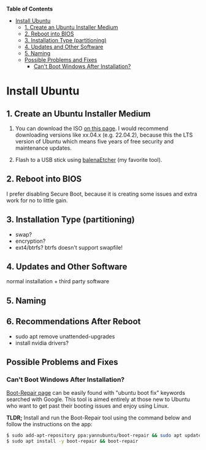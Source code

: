 <!-- START doctoc generated TOC please keep comment here to allow auto update -->
<!-- DON'T EDIT THIS SECTION, INSTEAD RE-RUN doctoc TO UPDATE -->
**Table of Contents**

- [Install Ubuntu](#install-ubuntu)
  - [1. Create an Ubuntu Installer Medium](#1-create-an-ubuntu-installer-medium)
  - [2. Reboot into BIOS](#2-reboot-into-bios)
  - [3. Installation Type (partitioning)](#3-installation-type-partitioning)
  - [4. Updates and Other Software](#4-updates-and-other-software)
  - [5. Naming](#5-naming)
  - [Possible Problems and Fixes](#possible-problems-and-fixes)
    - [Can't Boot Windows After Installation?](#cant-boot-windows-after-installation)

<!-- END doctoc generated TOC please keep comment here to allow auto update -->

# Install Ubuntu



## 1. Create an Ubuntu Installer Medium

1. You can download the ISO [on this page](https://ubuntu.com/download/desktop). I would recommend downloading versions like xx.04.x (e.g. 22.04.2), because this the LTS version of Ubuntu which means five years of free security and maintenance updates.

2. Flash to a USB stick using [balenaEtcher](https://www.balena.io/etcher) (my favorite tool).

## 2. Reboot into BIOS

I prefer disabling Secure Boot, because it is creating some issues and extra work for no to little gain.

## 3. Installation Type (partitioning)

- swap?
- encryption?
- ext4/btrfs? btrfs doesn't support swapfile!



## 4. Updates and Other Software

normal installation + third party software



## 5. Naming



## 6. Recommendations After Reboot

- sudo apt remove unattended-upgrades
- install nvidia drivers?



## Possible Problems and Fixes

### Can't Boot Windows After Installation?

[Boot-Repair page](https://help.ubuntu.com/community/Boot-Repair) can be easily found with "ubuntu boot fix" keywords searched with Google. This tool is aimed entirely at those new to Ubuntu who want to get past their booting issues and enjoy using Linux.

**TLDR;** Install and run the Boot-Repair tool using the command below and follow the instructions on the app:

```bash
$ sudo add-apt-repository ppa:yannubuntu/boot-repair && sudo apt update
$ sudo apt install -y boot-repair && boot-repair
```

